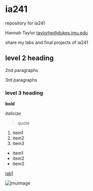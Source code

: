 # ia241
repository for ia241

Hannah Taylor
taylorhe@dukes.jmu.edu

share my labs and final projects of ia241 

## level 2 heading

2nd paragraphs 

3rd paragraphs 

### level 3 heading 

**bold**

*italicize*

> quote

1. item1
2. item2
3. item3

* item1
* item2
* item3

[lab1](https://github.com/hannaht0808/ia241/blob/main/lab1.py)

![jmuimage](https://www.jmu.edu/_images/_story-rotator/full-width-images/choices2-2000x666.jpg)

